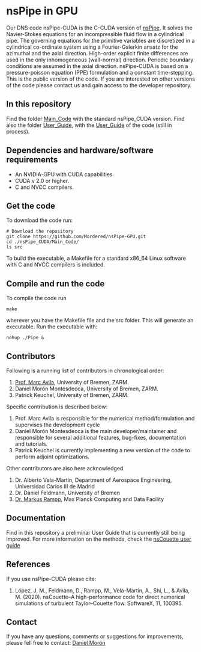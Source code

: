 # nsPipe in GPU
Our DNS code nsPipe-CUDA is the C-CUDA version of [nsPipe](https://github.com/dfeldmann/nsCouette). It solves the Navier-Stokes equations for an incompressible fluid flow in a cylindrical pipe. The governing equations for the primitive variables are discretized in a cylindrical co-ordinate system using a Fourier-Galerkin ansatz for the azimuthal and the axial direction. High-order explicit finite differences are used in the only inhomogeneous (wall-normal) direction. Periodic boundary conditions are assumed in the axial direction. nsPipe-CUDA is based on a pressure-poisson equation (PPE) formulation and a constant time-stepping. 
This is the public version of the code. If you are interested on other versions of the code please contact us and gain access to the developer repository.

## In this repository
Find the folder [Main_Code](https://github.com/Mordered/nsPipe_CUDA/tree/main/Main_Code) with the standard nsPipe_CUDA version. Find also the folder [User_Guide](https://github.com/Mordered/nsPipe_CUDA/tree/main/User_Guide), with the [User_Guide](https://github.com/Mordered/nsPipe_CUDA/blob/main/User_Guide/nsPipe_CUDA_User_Guide.pdf) of the code (still in process). 

## Dependencies and hardware/software requirements
* An NVIDIA-GPU with CUDA capabilities.
* CUDA v 2.0 or higher.
* C and NVCC compilers.
  
## Get the code
To download the code run:
```
# Download the repository
git clone https://github.com/Mordered/nsPipe-GPU.git
cd ./nsPipe_CUDA/Main_Code/
ls src
```
To build the executable, a Makefile for a standard x86_64 Linux software with C and NVCC compilers is included.

## Compile and run the code
To compile the code run 
```
make
```
wherever you have the Makefile file and the src folder. This will generate an executable. Run the executable with:
```
nohup ./Pipe &
```
## Contributors

Following is a running list of contributors in chronological order:

1. [Prof. Marc Avila](https://www.zarm.uni-bremen.de/en/research/fluid-dynamics/fluid-simulation-and-modeling.html), University of Bremen, ZARM.
2. Daniel Morón Montesdeoca, University of Bremen, ZARM.
3. Patrick Keuchel, University of Bremen, ZARM.

Specific contribution is described below:

1. Prof. Marc Avila is responsible for the numerical method/formulation and supervises the development cycle
2. Daniel Morón Montesdeoca is the main developer/maintainer and responsible for several additional features, bug-fixes, documentation and tutorials.
3. Patrick Keuchel is currently implementing a new version of the code to perform adjoint optimizations.

Other contributors are also here acknowledged
1. Dr. Alberto Vela-Martin, Department of Aerospace Engineering, Universidad Carlos III de Madrid
2. Dr. Daniel Feldmann, University of Bremen
3. [Dr. Markus Rampp](http://home.mpcdf.mpg.de/~mjr/), Max Planck Computing and Data Facility

## Documentation
Find in this repository a preliminar User Guide that is currently still being improved. For more information on the methods, check the [nsCouette user guide](https://gitlab.mpcdf.mpg.de/mjr/nscouette/blob/master/doc/nsCouetteUserGuide.pdf)

## References
If you use nsPipe-CUDA please cite:
1. López, J. M., Feldmann, D., Rampp, M., Vela-Martín, A., Shi, L., & Avila, M. (2020). nsCouette–A high-performance code for direct numerical simulations of turbulent Taylor–Couette flow. SoftwareX, 11, 100395.

## Contact
If you have any questions, comments or suggestions for improvements, please fell free to contact:
[Daniel Morón](mailto:daniel.moron@zarm.uni-bremen.de)
